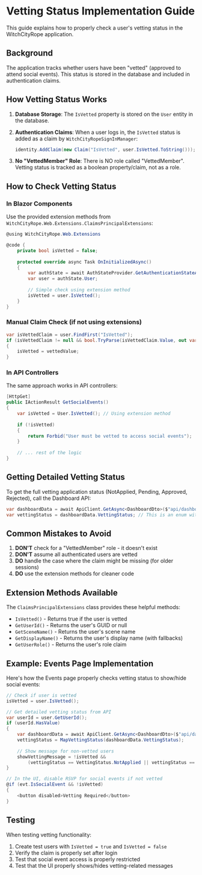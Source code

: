 # Vetting Status Implementation Guide

This guide explains how to properly check a user's vetting status in the WitchCityRope application.

## Background

The application tracks whether users have been "vetted" (approved to attend social events). This status is stored in the database and included in authentication claims.

## How Vetting Status Works

1. **Database Storage**: The `IsVetted` property is stored on the `User` entity in the database.

2. **Authentication Claims**: When a user logs in, the `IsVetted` status is added as a claim by `WitchCityRopeSignInManager`:
   ```csharp
   identity.AddClaim(new Claim("IsVetted", user.IsVetted.ToString()));
   ```

3. **No "VettedMember" Role**: There is NO role called "VettedMember". Vetting status is tracked as a boolean property/claim, not as a role.

## How to Check Vetting Status

### In Blazor Components

Use the provided extension methods from `WitchCityRope.Web.Extensions.ClaimsPrincipalExtensions`:

```csharp
@using WitchCityRope.Web.Extensions

@code {
    private bool isVetted = false;
    
    protected override async Task OnInitializedAsync()
    {
        var authState = await AuthStateProvider.GetAuthenticationStateAsync();
        var user = authState.User;
        
        // Simple check using extension method
        isVetted = user.IsVetted();
    }
}
```

### Manual Claim Check (if not using extensions)

```csharp
var isVettedClaim = user.FindFirst("IsVetted");
if (isVettedClaim != null && bool.TryParse(isVettedClaim.Value, out var vettedValue))
{
    isVetted = vettedValue;
}
```

### In API Controllers

The same approach works in API controllers:

```csharp
[HttpGet]
public IActionResult GetSocialEvents()
{
    var isVetted = User.IsVetted(); // Using extension method
    
    if (!isVetted)
    {
        return Forbid("User must be vetted to access social events");
    }
    
    // ... rest of the logic
}
```

## Getting Detailed Vetting Status

To get the full vetting application status (NotApplied, Pending, Approved, Rejected), call the Dashboard API:

```csharp
var dashboardData = await ApiClient.GetAsync<DashboardDto>($"api/dashboard/{userId}");
var vettingStatus = dashboardData.VettingStatus; // This is an enum with detailed status
```

## Common Mistakes to Avoid

1. **DON'T** check for a "VettedMember" role - it doesn't exist
2. **DON'T** assume all authenticated users are vetted
3. **DO** handle the case where the claim might be missing (for older sessions)
4. **DO** use the extension methods for cleaner code

## Extension Methods Available

The `ClaimsPrincipalExtensions` class provides these helpful methods:

- `IsVetted()` - Returns true if the user is vetted
- `GetUserId()` - Returns the user's GUID or null
- `GetSceneName()` - Returns the user's scene name
- `GetDisplayName()` - Returns the user's display name (with fallbacks)
- `GetUserRole()` - Returns the user's role claim

## Example: Events Page Implementation

Here's how the Events page properly checks vetting status to show/hide social events:

```csharp
// Check if user is vetted
isVetted = user.IsVetted();

// Get detailed vetting status from API
var userId = user.GetUserId();
if (userId.HasValue)
{
    var dashboardData = await ApiClient.GetAsync<DashboardDto>($"api/dashboard/{userId.Value}");
    vettingStatus = MapVettingStatus(dashboardData.VettingStatus);
    
    // Show message for non-vetted users
    showVettingMessage = !isVetted && 
        (vettingStatus == VettingStatus.NotApplied || vettingStatus == VettingStatus.Pending);
}

// In the UI, disable RSVP for social events if not vetted
@if (evt.IsSocialEvent && !isVetted)
{
    <button disabled>Vetting Required</button>
}
```

## Testing

When testing vetting functionality:

1. Create test users with `IsVetted = true` and `IsVetted = false`
2. Verify the claim is properly set after login
3. Test that social event access is properly restricted
4. Test that the UI properly shows/hides vetting-related messages